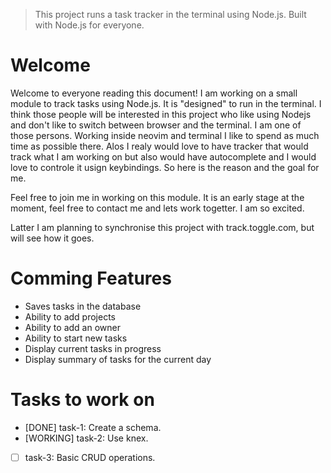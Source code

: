 > This project runs a task tracker in the terminal using Node.js. Built with Node.js for everyone.

# Welcome
Welcome to everyone reading this document! I am working on a small module to track tasks using Node.js. It is "designed" to run in the terminal. I think those people will be interested in this project who like using Nodejs and don't like to switch between browser and the terminal. I am one of those persons. Working inside neovim and terminal I like to spend as much time as possible there. Alos I realy would love to have tracker that would track what I am working on but also would have autocomplete and I would love to controle it usign keybindings. So here is the reason and the goal for me. 

Feel free to join me in working on this module. It is an early stage at the moment, feel free to contact me and lets work togetter. I am so excited. 

Latter I am planning to synchronise this project with track.toggle.com, but will see how it goes.

# Comming Features
- Saves tasks in the database
- Ability to add projects 
- Ability to add an owner
- Ability to start new tasks
- Display current tasks in progress
- Display summary of tasks for the current day

# Tasks to work on
- [DONE] task-1: Create a schema.
- [WORKING] task-2: Use knex.
- [ ] task-3: Basic CRUD operations.
